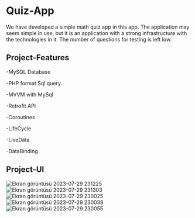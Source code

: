 # Quiz-App

We have developed a simple math quiz app in this app. 
The application may seem simple in use, but it is an application with a strong infrastructure with the technologies in it. 
The number of questions for testing is left low.

## Project-Features
-MySQL Database

-PHP format Sql query.

-MVVM with MySql

-Retrofit API

-Coroutines

-LifeCycle

-LiveData

-DataBinding

## Project-UI

![Ekran görüntüsü 2023-07-29 231225](https://github.com/SonerA1/Quiz-App/assets/114054564/ee4a6957-546a-4a44-b1bb-bc602c7b82bb)
![Ekran görüntüsü 2023-07-29 231303](https://github.com/SonerA1/Quiz-App/assets/114054564/50368719-7b03-4e24-8715-fc02baa7a797)
![Ekran görüntüsü 2023-07-29 230025](https://github.com/SonerA1/Quiz-App/assets/114054564/c1de5ba3-6f28-4c82-aed8-1ac120e5b21d)
![Ekran görüntüsü 2023-07-29 230038](https://github.com/SonerA1/Quiz-App/assets/114054564/3e748db4-e08a-4734-8b76-17f8822fb33a)![Ekran görüntüsü 2023-07-29 230055](https://github.com/SonerA1/Quiz-App/assets/114054564/6aaad3de-9cec-4dc5-a02b-b5df6128742a)


